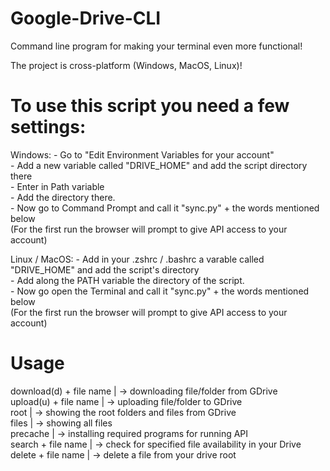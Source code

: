 # Google-Drive-CLI

Command line program for making your terminal even more functional!

The project is cross-platform (Windows, MacOS, Linux)!

# To use this script you need a few settings:

Windows: - Go to "Edit Environment Variables for your account"  
         - Add a new variable called "DRIVE_HOME" and add the script directory there  
         - Enter in Path variable  
         - Add the directory there.  
         - Now go to Command Prompt and call it "sync.py" + the words mentioned below  
         (For the first run the browser will prompt to give API access to your account)  
         
         
Linux / MacOS: - Add in your .zshrc / .bashrc a varable called "DRIVE_HOME" and add the script's directory  
               - Add along the PATH variable the directory of the script.  
               - Now go open the Terminal and call it "sync.py" + the words mentioned below  
               (For the first run the browser will prompt to give API access to your account)  
         
# Usage
  download(d) + file name | -> downloading file/folder from GDrive  
  upload(u) + file name | -> uploading file/folder to GDrive  
  root | -> showing the root folders and files from GDrive  
  files | -> showing all files  
  precache | -> installing required programs for running API  
  search + file name | -> check for specified file availability in your Drive  
  delete + file name | -> delete a file from your drive root  
